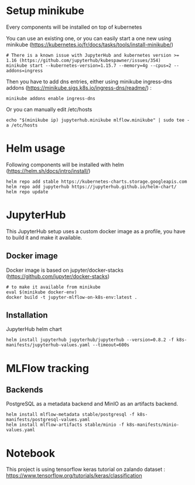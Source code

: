 # Setup minikube

Every components will be installed on top of kubernetes

You can use an existing one, or you can easily start a one new using minikube (https://kubernetes.io/fr/docs/tasks/tools/install-minikube/)

    # There is a known issue with JupyterHub and kubernetes version >= 1.16 (https://github.com/jupyterhub/kubespawner/issues/354)
    minikube start --kubernetes-version=1.15.7 --memory=4g --cpus=2 --addons=ingress
     
Then you have to add dns entries, either using minikube ingress-dns addons (https://minikube.sigs.k8s.io/ingress-dns/readme/) : 

    minikube addons enable ingress-dns

Or you can manually edit /etc/hosts

    echo "$(minikube ip) jupyterhub.minikube mlflow.minikube" | sudo tee -a /etc/hosts

# Helm usage

Following components will be installed with helm (https://helm.sh/docs/intro/install/)

    helm repo add stable https://kubernetes-charts.storage.googleapis.com 
    helm repo add jupyterhub https://jupyterhub.github.io/helm-chart/
    helm repo update

# JupyterHub

This JupyterHub setup uses a custom docker image as a profile, you have to build it and make it available.

## Docker image

Docker image is based on jupyter/docker-stacks (https://github.com/jupyter/docker-stacks)

    # to make it available from minikube
    eval $(minikube docker-env)
    docker build -t jupyter-mlflow-on-k8s-env:latest .

## Installation

JupyterHub helm chart

    helm install jupyterhub jupyterhub/jupyterhub --version=0.8.2 -f k8s-manifests/jupyterhub-values.yaml --timeout=600s

# MLFlow tracking

## Backends

PostgreSQL as a metadata backend and MinIO as an artifacts backend.

    helm install mlflow-metadata stable/postgresql -f k8s-manifests/postgresql-values.yaml
    helm install mlflow-artifacts stable/minio -f k8s-manifests/minio-values.yaml

# Notebook

This project is using tensorflow keras tutorial on zalando dataset : https://www.tensorflow.org/tutorials/keras/classification
    
